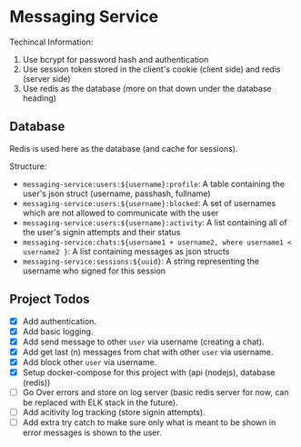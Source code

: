 # Messaging Service


Techincal Information:

1. Use bcrypt for password hash and authentication
2. Use session token stored in the client's cookie (client side) and redis (server side)
3. Use redis as the database (more on that down under the database heading)


## Database

Redis is used here as the database (and cache for sessions).

Structure:
* `messaging-service:users:${username}:profile`:  A table containing the user's json struct (username, passhash, fullname)
* `messaging-service:users:${username}:blocked`:  A set of usernames which are not allowed to communicate with the user
* `messaging-service:users:${username}:activity`: A list containing all of the user's signin attempts and their status
* `messaging-service:chats:${username1 + username2, where username1 < username2 }`: A list containing messages as json structs
* `messaging-service:sessions:${uuid}`: A string representing the username who signed for this session

## Project Todos

* [X] Add authentication.
* [X] Add basic logging.
* [X] Add send message to other `user` via username (creating a chat).
* [X] Add get last (n) messages from chat with other `user` via username.
* [X] Add block other `user` via username.
* [X] Setup docker-compose for this project with (api (nodejs), database (redis))
* [ ] Go Over errors and store on log server (basic redis server for now, can be replaced with ELK stack in the future).
* [ ] Add acitivity log tracking (store signin attempts).
* [ ] Add extra try catch to make sure only what is meant to be shown in error messages is shown to the user.
